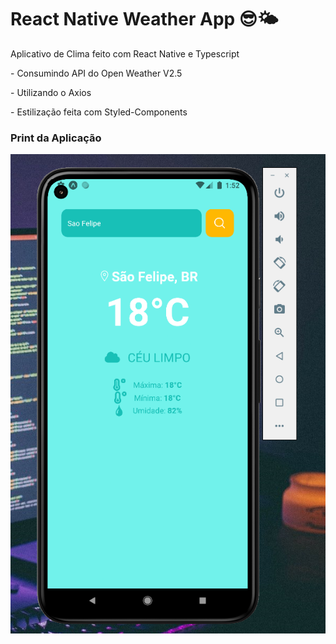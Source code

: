 <h1>React Native Weather App 😎🌤️</h1>


<p>Aplicativo de Clima feito com React Native e Typescript</p>
<p>- Consumindo API do Open Weather V2.5</p>
<p>- Utilizando o Axios</p>
<p>- Estilização feita com Styled-Components</p>

<h3>Print da Aplicação</h3>
<img src='./print.png'/>
